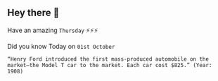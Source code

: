 ## Hey there 👋
Have an amazing `Thursday` ⚡⚡⚡

Did you know Today on `01st October`
```
“Henry Ford introduced the first mass-produced automobile on the market—the Model T car to the market. Each car cost $825.” (Year: 1908)
```
